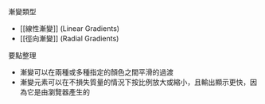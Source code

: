 漸變類型
- [[線性漸變]] (Linear Gradients)
- [[徑向漸變]] (Radial Gradients)

要點整理
- 漸變可以在兩種或多種指定的顏色之間平滑的過渡
- 漸變元素可以在不損失質量的情況下按比例放大或縮小，且輸出顯示更快，因為它是由瀏覽器產生的